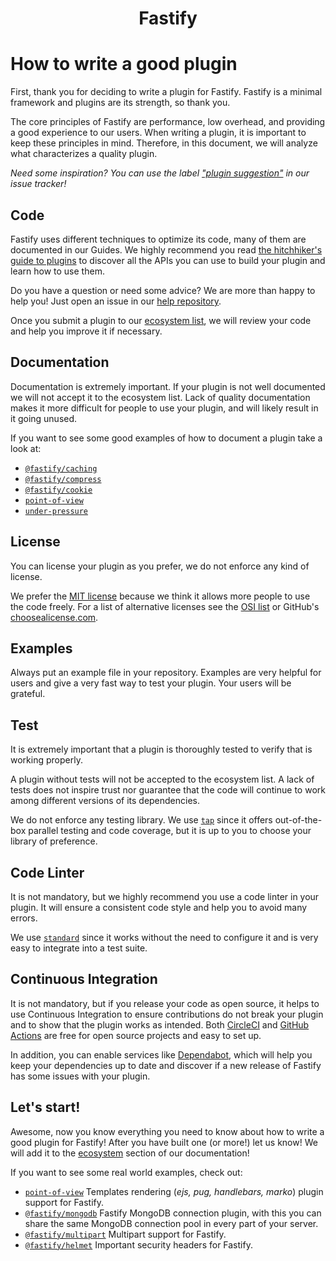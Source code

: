 <h1 align="center">Fastify</h1>

# How to write a good plugin
First, thank you for deciding to write a plugin for Fastify. Fastify is a
minimal framework and plugins are its strength, so thank you.

The core principles of Fastify are performance, low overhead, and providing a
good experience to our users. When writing a plugin, it is important to keep
these principles in mind. Therefore, in this document, we will analyze what
characterizes a quality plugin.

*Need some inspiration? You can use the label ["plugin
suggestion"](https://github.com/fastify/fastify/issues?q=is%3Aissue+is%3Aopen+label%3A%22plugin+suggestion%22)
in our issue tracker!*

## Code
Fastify uses different techniques to optimize its code, many of them are
documented in our Guides. We highly recommend you read [the hitchhiker's guide
to plugins](./Plugins-Guide.md) to discover all the APIs you can use to build
your plugin and learn how to use them.

Do you have a question or need some advice? We are more than happy to help you!
Just open an issue in our [help repository](https://github.com/fastify/help).

Once you submit a plugin to our [ecosystem list](./Ecosystem.md), we will review
your code and help you improve it if necessary.

## Documentation
Documentation is extremely important. If your plugin is not well documented we
will not accept it to the ecosystem list. Lack of quality documentation makes it
more difficult for people to use your plugin, and will likely result in it going
unused.

If you want to see some good examples of how to document a plugin take a look
at:
- [`@fastify/caching`](https://github.com/fastify/fastify-caching)
- [`@fastify/compress`](https://github.com/fastify/fastify-compress)
- [`@fastify/cookie`](https://github.com/fastify/fastify-cookie)
- [`point-of-view`](https://github.com/fastify/point-of-view)
- [`under-pressure`](https://github.com/fastify/under-pressure)

## License
You can license your plugin as you prefer, we do not enforce any kind of
license.

We prefer the [MIT license](https://choosealicense.com/licenses/mit/) because we
think it allows more people to use the code freely. For a list of alternative
licenses see the [OSI list](https://opensource.org/licenses) or GitHub's
[choosealicense.com](https://choosealicense.com/).

## Examples
Always put an example file in your repository. Examples are very helpful for
users and give a very fast way to test your plugin. Your users will be grateful.

## Test
It is extremely important that a plugin is thoroughly tested to verify that is
working properly.

A plugin without tests will not be accepted to the ecosystem list. A lack of
tests does not inspire trust nor guarantee that the code will continue to work
among different versions of its dependencies.

We do not enforce any testing library. We use [`tap`](https://www.node-tap.org/)
since it offers out-of-the-box parallel testing and code coverage, but it is up
to you to choose your library of preference.

## Code Linter
It is not mandatory, but we highly recommend you use a code linter in your
plugin. It will ensure a consistent code style and help you to avoid many
errors.

We use [`standard`](https://standardjs.com/) since it works without the need to
configure it and is very easy to integrate into a test suite.

## Continuous Integration
It is not mandatory, but if you release your code as open source, it helps to
use Continuous Integration to ensure contributions do not break your plugin and
to show that the plugin works as intended. Both
[CircleCI](https://circleci.com/) and [GitHub
Actions](https://github.com/features/actions) are free for open source projects
and easy to set up.

In addition, you can enable services like [Dependabot](https://github.com/dependabot),
which will help you keep your dependencies up to date and discover if a new
release of Fastify has some issues with your plugin.

## Let's start!
Awesome, now you know everything you need to know about how to write a good
plugin for Fastify! After you have built one (or more!) let us know! We will add
it to the [ecosystem](https://github.com/fastify/fastify#ecosystem) section of
our documentation!

If you want to see some real world examples, check out:
- [`point-of-view`](https://github.com/fastify/point-of-view) Templates
  rendering (*ejs, pug, handlebars, marko*) plugin support for Fastify.
- [`@fastify/mongodb`](https://github.com/fastify/fastify-mongodb) Fastify
  MongoDB connection plugin, with this you can share the same MongoDB connection
  pool in every part of your server.
- [`@fastify/multipart`](https://github.com/fastify/fastify-multipart) Multipart
  support for Fastify.
- [`@fastify/helmet`](https://github.com/fastify/fastify-helmet) Important
  security headers for Fastify.

